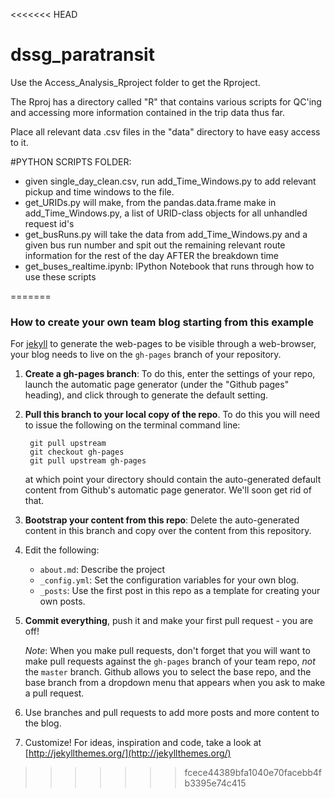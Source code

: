 <<<<<<< HEAD
# dssg_paratransit

Use the Access_Analysis_Rproject folder to get the Rproject.

The Rproj has a directory called "R" that contains various scripts for QC'ing and accessing more information contained in the trip data thus far.

Place all relevant data .csv files in the "data" directory to have easy access to it.


#PYTHON SCRIPTS FOLDER:
- given single_day_clean.csv, run add_Time_Windows.py to add relevant pickup and time windows to the file.
- get_URIDs.py will make, from the pandas.data.frame make in add_Time_Windows.py, a list of URID-class objects for all unhandled request id's
- get_busRuns.py will take the data from add_Time_Windows.py and a given bus run number and spit out the remaining relevant route information for the rest of the day AFTER the breakdown time
- get_buses_realtime.ipynb: IPython Notebook that runs through how to use these scripts

=======
### How to create your own team blog starting from this example

For [jekyll](http://jekyllrb.com) to generate the web-pages to be visible through a web-browser, your blog needs to live on the `gh-pages` branch of your repository.

1. **Create a gh-pages branch**: To do this, enter the settings of your repo, launch the automatic page generator (under the "Github pages" heading), and click through to generate the default setting. 

1. **Pull this branch to your local copy of the repo**. To do this you will need to issue the following on the terminal command line: 

        git pull upstream
    	git checkout gh-pages
	    git pull upstream gh-pages

   at which point your directory should contain the auto-generated default content from 
   Github's automatic page generator. We'll soon get rid of that.

1. **Bootstrap your content from this repo**: Delete the auto-generated content in this branch  and copy over the content from this repository. 

1. Edit the following: 
   
   - `about.md`: Describe the project
   - `_config.yml`: Set the configuration variables for your own blog.
   - `_posts`: Use the first post in this repo as a template for creating your own posts.
   
1. **Commit everything**, push it and make your first pull request - you are off! 
   
   *Note*: When you make pull requests, don't forget that you will want to make pull requests against the `gh-pages` branch of your team repo, *not* the `master` branch. Github allows you to select the base repo, and the base branch from a dropdown menu that appears when you ask to make a pull request. 

1. Use branches and pull requests to add more posts and more content to the blog. 

1. Customize! For ideas, inspiration and code, take a look at [http://jekyllthemes.org/](http://jekyllthemes.org/)



 
>>>>>>> fcece44389bfa1040e70facebb4fb3395e74c415
